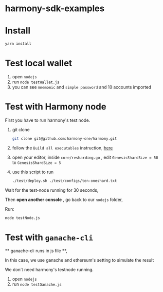 # harmony-sdk-examples

# Install

```bash
yarn install
```


# Test local wallet

1. open `nodejs`
2. run `node testWallet.js`
3. you can see `mnemonic` and `simple password` and 10 accounts imported
   

# Test with Harmony node

First you have to run harmony's test node.

1. git clone
   
    ``` bash
    git clone git@github.com:harmony-one/harmony.git
    ```

2. follow the `Build all executables` instruction, [here](https://github.com/harmony-one/harmony/tree/master)
3. open your editor, inside `core/resharding.go` , edit `GenesisShardSize = 50` to `GenesisShardSize = 5`
4. use this script to run
   
   ```bash
   ./test/deploy.sh ./test/configs/ten-oneshard.txt
   ```

Wait for the test-node running for 30 seconds,

Then **open another console** , go back to our `nodejs` folder, 

Run:

``` bash
node testNode.js
```


# Test with `ganache-cli`
** ganache-cli runs in js file **, 

In this case, we use ganache and ethereum's setting to simulate the result

We don't need harmony's testnode running.

1. open `nodejs`
2. run `node testGanache.js`
